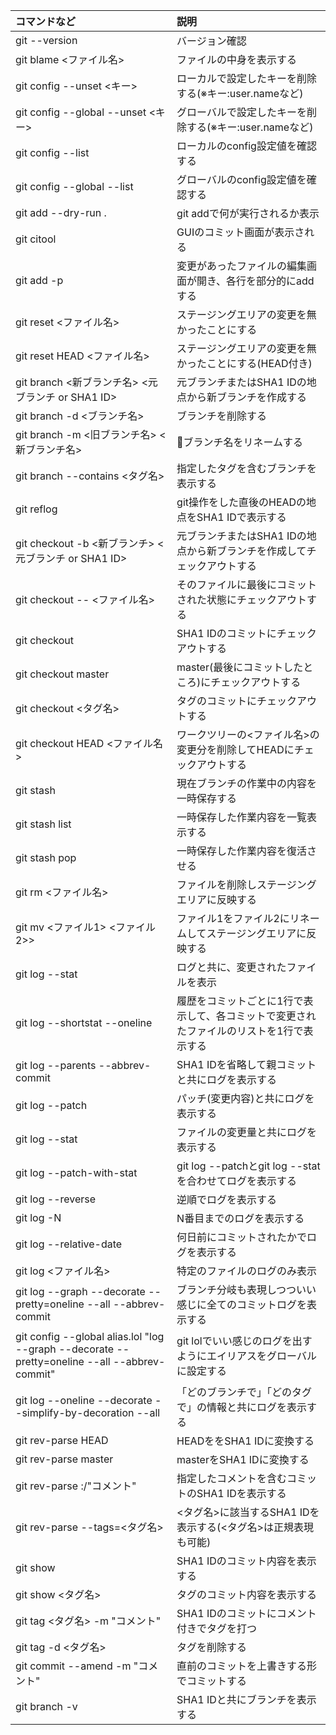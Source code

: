 |コマンドなど|説明| 
| :--- | :--- |
|git --version|バージョン確認|
|git blame <ファイル名>|ファイルの中身を表示する|
|git config --unset <キー>|ローカルで設定したキーを削除する(※キー:user.nameなど)|
|git config --global --unset <キー>|グローバルで設定したキーを削除する(※キー:user.nameなど)|
|git config --list|ローカルのconfig設定値を確認する|
|git config --global --list|グローバルのconfig設定値を確認する|
|git add --dry-run .|git addで何が実行されるか表示|
|git citool|GUIのコミット画面が表示される|
|git add -p|変更があったファイルの編集画面が開き、各行を部分的にaddする|
|git reset <ファイル名>|ステージングエリアの変更を無かったことにする|
|git reset HEAD <ファイル名>|ステージングエリアの変更を無かったことにする(HEAD付き)|
|git branch <新ブランチ名> <元ブランチ or SHA1 ID>|元ブランチまたはSHA1 IDの地点から新ブランチを作成する|
|git branch -d <ブランチ名>|ブランチを削除する|
|git branch -m <旧ブランチ名> <新ブランチ名>|ブランチ名をリネームする|
|git branch --contains <タグ名>|指定したタグを含むブランチを表示する|
|git reflog|git操作をした直後のHEADの地点をSHA1 IDで表示する|
|git checkout -b <新ブランチ> <元ブランチ or SHA1 ID>|元ブランチまたはSHA1 IDの地点から新ブランチを作成してチェックアウトする|
|git checkout -- <ファイル名>|そのファイルに最後にコミットされた状態にチェックアウトする|
|git checkout <SHA1 ID>|SHA1 IDのコミットにチェックアウトする|
|git checkout master|master(最後にコミットしたところ)にチェックアウトする|
|git checkout <タグ名>|タグのコミットにチェックアウトする|
|git checkout HEAD <ファイル名>|ワークツリーの<ファイル名>の変更分を削除してHEADにチェックアウトする|
|git stash|現在ブランチの作業中の内容を一時保存する|
|git stash list|一時保存した作業内容を一覧表示する|
|git stash pop|一時保存した作業内容を復活させる|
|git rm <ファイル名>|ファイルを削除しステージングエリアに反映する|
|git mv <ファイル1> <ファイル2>>|ファイル1をファイル2にリネームしてステージングエリアに反映する|
|git log --stat|ログと共に、変更されたファイルを表示|
|git log --shortstat --oneline|履歴をコミットごとに1行で表示して、各コミットで変更されたファイルのリストを1行で表示する|
|git log --parents --abbrev-commit|SHA1 IDを省略して親コミットと共にログを表示する|
|git log --patch|パッチ(変更内容)と共にログを表示する|
|git log --stat|ファイルの変更量と共にログを表示する|
|git log --patch-with-stat|git log --patchとgit log --statを合わせてログを表示する|
|git log --reverse|逆順でログを表示する|
|git log -N|N番目までのログを表示する|
|git log --relative-date|何日前にコミットされたかでログを表示する|
|git log <ファイル名>|特定のファイルのログのみ表示|
|git log --graph --decorate --pretty=oneline --all --abbrev-commit|ブランチ分岐も表現しつついい感じに全てのコミットログを表示する|
|git config --global alias.lol "log --graph --decorate --pretty=oneline --all --abbrev-commit"|git lolでいい感じのログを出すようにエイリアスをグローバルに設定する|
|git log --oneline --decorate --simplify-by-decoration --all|「どのブランチで」「どのタグで」の情報と共にログを表示する|
|git rev-parse HEAD|HEADををSHA1 IDに変換する|
|git rev-parse master|masterをSHA1 IDに変換する|
|git rev-parse :/"コメント"|指定したコメントを含むコミットのSHA1 IDを表示する|
|git rev-parse --tags=<タグ名>|<タグ名>に該当するSHA1 IDを表示する(<タグ名>は正規表現も可能)|
|git show <SHA1 ID>|SHA1 IDのコミット内容を表示する|
|git show <タグ名>|タグのコミット内容を表示する|
|git tag <タグ名> -m "コメント" <SHA1 ID>|SHA1 IDのコミットにコメント付きでタグを打つ|
|git tag -d <タグ名>|タグを削除する|
|git commit --amend -m "コメント"|直前のコミットを上書きする形でコミットする|
|git branch -v|SHA1 IDと共にブランチを表示する|



